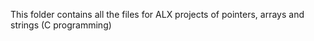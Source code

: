 This folder contains all the files for ALX projects of pointers, arrays and strings (C programming)
